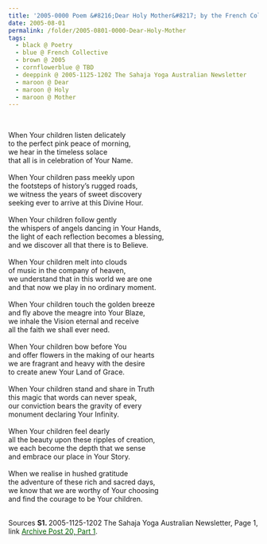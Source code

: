 ```yaml
---
title: '2005-0000 Poem &#8216;Dear Holy Mother&#8217; by the French Collective Presented at 2005-0828 Śhrī Kṛiṣhṇa Pūjā, NJ, U.S.A. from the 2005-1125 and 1202 The Australian Sahaja Yoga Newsletter, Page 1'
date: 2005-08-01
permalink: /folder/2005-0801-0000-Dear-Holy-Mother
tags:
  - black @ Poetry
  - blue @ French Collective
  - brown @ 2005
  - cornflowerblue @ TBD
  - deeppink @ 2005-1125-1202 The Sahaja Yoga Australian Newsletter  
  - maroon @ Dear
  - maroon @ Holy
  - maroon @ Mother    
---
```


<br>

<p>
When Your children listen delicately<br>
to the perfect pink peace of morning,<br>
we hear in the timeless solace<br>
that all is in celebration of Your Name.<br>
<br>
When Your children pass meekly upon<br>
the footsteps of history’s rugged roads,<br>
we witness the years of sweet discovery<br>
seeking ever to arrive at this Divine Hour.<br>
<br>
When Your children follow gently<br>
the whispers of angels dancing in Your Hands,<br>
the light of each reflection becomes a blessing,<br>
and we discover all that there is to Believe.<br>
<br>
When Your children melt into clouds<br>
of music in the company of heaven,<br>
we understand that in this world we are one<br>
and that now we play in no ordinary moment.<br>
<br>
When Your children touch the golden breeze<br>
and fly above the meagre into Your Blaze,<br>
we inhale the Vision eternal and receive<br>
all the faith we shall ever need.<br>
<br>
When Your children bow before You<br>
and offer flowers in the making of our hearts<br>
we are fragrant and heavy with the desire<br>
to create anew Your Land of Grace.<br>
<br>
When Your children stand and share in Truth<br>
this magic that words can never speak,<br>
our conviction bears the gravity of every<br>
monument declaring Your Infinity.<br>
<br>
When Your children feel dearly<br>
all the beauty upon these ripples of creation,<br>
we each become the depth that we sense<br>
and embrace our place in Your Story.<br>
<br>
When we realise in hushed gratitude<br>
the adventure of these rich and sacred days,<br>
we know that we are worthy of Your choosing<br>
and find the courage to be Your children.<br>
</p>

<br>

<wave-list>
<list-title color="DarkSeaGreen" width="40">Sources</list-title>
  <list-item color="BlanchedAlmond"  width="280"><b>S1. </b> 2005-1125-1202 The Sahaja Yoga Australian Newsletter, Page 1, link <a href="https://seven-teams.github.io/archives/2024/0703"><font color="DarkGreen">Archive Post 20, Part 1</font></a>.</list-item>
</wave-list>